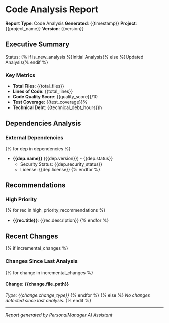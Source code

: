 # Code Analysis Report

**Report Type**: Code Analysis
**Generated**: {{timestamp}}
**Project**: {{project_name}}
**Version**: {{version}}

## Executive Summary

Status: {% if is_new_analysis %}Initial Analysis{% else %}Updated Analysis{% endif %}

### Key Metrics
- **Total Files**: {{total_files}}
- **Lines of Code**: {{total_lines}}
- **Code Quality Score**: {{quality_score}}/10
- **Test Coverage**: {{test_coverage}}%
- **Technical Debt**: {{technical_debt_hours}}h

## Dependencies Analysis

### External Dependencies
{% for dep in dependencies %}
- **{{dep.name}}** ({{dep.version}}) - {{dep.status}}
  - Security Status: {{dep.security_status}}
  - License: {{dep.license}}
{% endfor %}

## Recommendations

### High Priority
{% for rec in high_priority_recommendations %}
- **{{rec.title}}**: {{rec.description}}
{% endfor %}

## Recent Changes

{% if incremental_changes %}
### Changes Since Last Analysis
{% for change in incremental_changes %}
#### Change: {{change.file_path}}
*Type: {{change.change_type}}*
{% endfor %}
{% else %}
*No changes detected since last analysis.*
{% endif %}

---

*Report generated by PersonalManager AI Assistant*